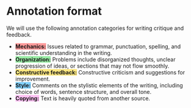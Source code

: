 # Annotation format

We will use the following annotation categories for writing critique and feedback.

- <span style="background-color: #ff9999; font-weight: bold;">Mechanics:</span>
    Issues related to grammar, punctuation, spelling, and scientific understanding in the writing.
- <span style="background-color: #99eba4; font-weight: bold;">Organization:</span>
    Problems include disorganized thoughts, unclear progression of ideas, or sections that may not flow smoothly.
- <span style="background-color: #fce680; font-weight: bold;">Constructive feedback:</span>
    Constructive criticism and suggestions for improvement.
- <span style="background-color: #80d0ff; font-weight: bold;">Style:</span>
    Comments on the stylistic elements of the writing, including choice of words, sentence structure, and overall tone.
- <span style="background-color: #ffc0f2; font-weight: bold;">Copying:</span>
    Text is heavily quoted from another source.

